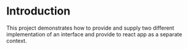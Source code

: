 # Introduction
This project demonstrates how to provide and supply two different implementation of an interface and provide to react app as a separate context.